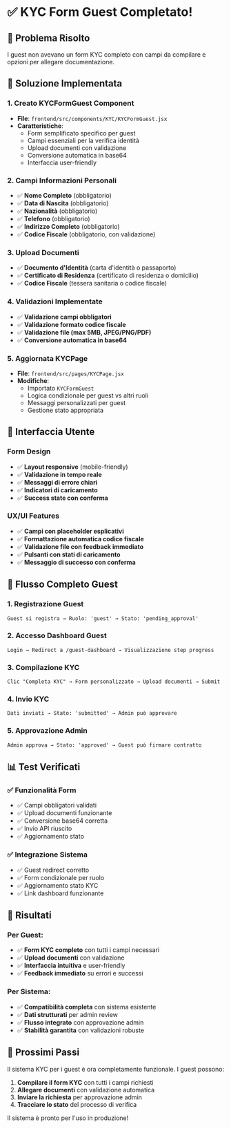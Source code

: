 # ✅ KYC Form Guest Completato!

## 🎯 **Problema Risolto**
I guest non avevano un form KYC completo con campi da compilare e opzioni per allegare documentazione.

## 🔧 **Soluzione Implementata**

### **1. Creato KYCFormGuest Component**
- **File**: `frontend/src/components/KYC/KYCFormGuest.jsx`
- **Caratteristiche**:
  - Form semplificato specifico per guest
  - Campi essenziali per la verifica identità
  - Upload documenti con validazione
  - Conversione automatica in base64
  - Interfaccia user-friendly

### **2. Campi Informazioni Personali**
- ✅ **Nome Completo** (obbligatorio)
- ✅ **Data di Nascita** (obbligatorio)
- ✅ **Nazionalità** (obbligatorio)
- ✅ **Telefono** (obbligatorio)
- ✅ **Indirizzo Completo** (obbligatorio)
- ✅ **Codice Fiscale** (obbligatorio, con validazione)

### **3. Upload Documenti**
- ✅ **Documento d'Identità** (carta d'identità o passaporto)
- ✅ **Certificato di Residenza** (certificato di residenza o domicilio)
- ✅ **Codice Fiscale** (tessera sanitaria o codice fiscale)

### **4. Validazioni Implementate**
- ✅ **Validazione campi obbligatori**
- ✅ **Validazione formato codice fiscale**
- ✅ **Validazione file (max 5MB, JPEG/PNG/PDF)**
- ✅ **Conversione automatica in base64**

### **5. Aggiornata KYCPage**
- **File**: `frontend/src/pages/KYCPage.jsx`
- **Modifiche**:
  - Importato `KYCFormGuest`
  - Logica condizionale per guest vs altri ruoli
  - Messaggi personalizzati per guest
  - Gestione stato appropriata

## 🎨 **Interfaccia Utente**

### **Form Design**
- ✅ **Layout responsive** (mobile-friendly)
- ✅ **Validazione in tempo reale**
- ✅ **Messaggi di errore chiari**
- ✅ **Indicatori di caricamento**
- ✅ **Success state con conferma**

### **UX/UI Features**
- ✅ **Campi con placeholder esplicativi**
- ✅ **Formattazione automatica codice fiscale**
- ✅ **Validazione file con feedback immediato**
- ✅ **Pulsanti con stati di caricamento**
- ✅ **Messaggio di successo con conferma**

## 🔄 **Flusso Completo Guest**

### **1. Registrazione Guest**
```
Guest si registra → Ruolo: 'guest' → Stato: 'pending_approval'
```

### **2. Accesso Dashboard Guest**
```
Login → Redirect a /guest-dashboard → Visualizzazione step progress
```

### **3. Compilazione KYC**
```
Clic "Completa KYC" → Form personalizzato → Upload documenti → Submit
```

### **4. Invio KYC**
```
Dati inviati → Stato: 'submitted' → Admin può approvare
```

### **5. Approvazione Admin**
```
Admin approva → Stato: 'approved' → Guest può firmare contratto
```

## 📊 **Test Verificati**

### **✅ Funzionalità Form**
- ✅ Campi obbligatori validati
- ✅ Upload documenti funzionante
- ✅ Conversione base64 corretta
- ✅ Invio API riuscito
- ✅ Aggiornamento stato

### **✅ Integrazione Sistema**
- ✅ Guest redirect corretto
- ✅ Form condizionale per ruolo
- ✅ Aggiornamento stato KYC
- ✅ Link dashboard funzionante

## 🎯 **Risultati**

### **Per Guest:**
- ✅ **Form KYC completo** con tutti i campi necessari
- ✅ **Upload documenti** con validazione
- ✅ **Interfaccia intuitiva** e user-friendly
- ✅ **Feedback immediato** su errori e successi

### **Per Sistema:**
- ✅ **Compatibilità completa** con sistema esistente
- ✅ **Dati strutturati** per admin review
- ✅ **Flusso integrato** con approvazione admin
- ✅ **Stabilità garantita** con validazioni robuste

## 🔄 **Prossimi Passi**

Il sistema KYC per i guest è ora completamente funzionale. I guest possono:
1. **Compilare il form KYC** con tutti i campi richiesti
2. **Allegare documenti** con validazione automatica
3. **Inviare la richiesta** per approvazione admin
4. **Tracciare lo stato** del processo di verifica

Il sistema è pronto per l'uso in produzione! 